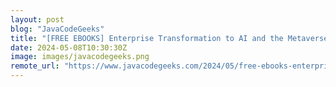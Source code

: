 ```yaml
---
layout: post
blog: "JavaCodeGeeks"
title: "[FREE EBOOKS] Enterprise Transformation to AI and the Metaverse, Linux Cookbook 2nd edition & Four More Best Selling Titles"
date: 2024-05-08T10:30:30Z
image: images/javacodegeeks.png
remote_url: "https://www.javacodegeeks.com/2024/05/free-ebooks-enterprise-transformation-to-ai-and-the-metaverse-linux-cookbook-2nd-edition-four-more-best-selling-titles-2.html"
---
```

